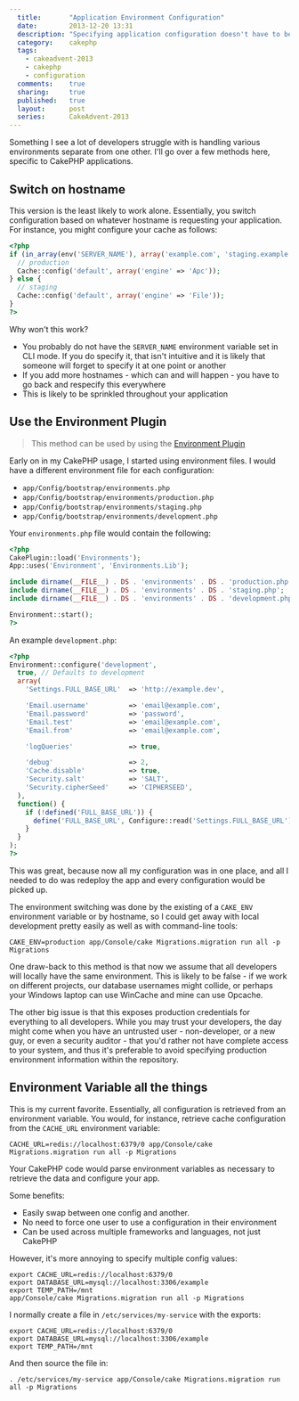 ```yaml
---
  title:       "Application Environment Configuration"
  date:        2013-12-20 13:31
  description: "Specifying application configuration doesn't have to be hard, and here are three ways to do it!"
  category:    cakephp
  tags:
    - cakeadvent-2013
    - cakephp
    - configuration
  comments:    true
  sharing:     true
  published:   true
  layout:      post
  series:      CakeAdvent-2013
---
```


Something I see a lot of developers struggle with is handling various environments separate from one other. I'll go over a few methods here, specific to CakePHP applications.

## Switch on hostname

This version is the least likely to work alone. Essentially, you switch configuration based on whatever hostname is requesting your application. For instance, you might configure your cache as follows:

```php
<?php
if (in_array(env('SERVER_NAME'), array('example.com', 'staging.example.com'))) {
  // production
  Cache::config('default', array('engine' => 'Apc'));
} else {
  // staging
  Cache::config('default', array('engine' => 'File'));
}
?>
```

Why won't this work?

- You probably do not have the `SERVER_NAME` environment variable set in CLI mode. If you do specify it, that isn't intuitive and it is likely that someone will forget to specify it at one point or another
- If you add more hostnames - which can and will happen - you have to go back and respecify this everywhere
- This is likely to be sprinkled throughout your application

## Use the Environment Plugin

> This method can be used by using the [Environment Plugin](https://github.com/octobear/cakephp-environments)

Early on in my CakePHP usage, I started using environment files. I would have a different environment file for each configuration:

- `app/Config/bootstrap/environments.php`
- `app/Config/bootstrap/environments/production.php`
- `app/Config/bootstrap/environments/staging.php`
- `app/Config/bootstrap/environments/development.php`

Your `environments.php` file would contain the following:

```php
<?php
CakePlugin::load('Environments');
App::uses('Environment', 'Environments.Lib');

include dirname(__FILE__) . DS . 'environments' . DS . 'production.php';
include dirname(__FILE__) . DS . 'environments' . DS . 'staging.php';
include dirname(__FILE__) . DS . 'environments' . DS . 'development.php';

Environment::start();
?>
```

An example `development.php`:

```php
<?php
Environment::configure('development',
  true, // Defaults to development
  array(
    'Settings.FULL_BASE_URL'  => 'http://example.dev',

    'Email.username'          => 'email@example.com',
    'Email.password'          => 'password',
    'Email.test'              => 'email@example.com',
    'Email.from'              => 'email@example.com',

    'logQueries'              => true,

    'debug'                   => 2,
    'Cache.disable'           => true,
    'Security.salt'           => 'SALT',
    'Security.cipherSeed'     => 'CIPHERSEED',
  ),
  function() {
    if (!defined('FULL_BASE_URL')) {
      define('FULL_BASE_URL', Configure::read('Settings.FULL_BASE_URL'));
    }
  }
);
?>
```

This was great, because now all my configuration was in one place, and all I needed to do was redeploy the app and every configuration would be picked up.

The environment switching was done by the existing of a `CAKE_ENV` environment variable or by hostname, so I could get away with local development pretty easily as well as with command-line tools:

```shell
CAKE_ENV=production app/Console/cake Migrations.migration run all -p Migrations
```

One draw-back to this method is that now we assume that all developers will locally have the same environment. This is likely to be false - if we work on different projects, our database usernames might collide, or perhaps your Windows laptop can use WinCache and mine can use Opcache.

The other big issue is that this exposes production credentials for everything to all developers. While you may trust your developers, the day might come when you have an untrusted user - non-developer, or a new guy, or even a security auditor - that you'd rather not have complete access to your system, and thus it's preferable to avoid specifying production environment information within the repository.

## Environment Variable all the things

This is my current favorite. Essentially, all configuration is retrieved from an environment variable. You would, for instance, retrieve cache configuration from the `CACHE_URL` environment variable:

```shell
CACHE_URL=redis://localhost:6379/0 app/Console/cake Migrations.migration run all -p Migrations
```

Your CakePHP code would parse environment variables as necessary to retrieve the data and configure your app.

Some benefits:

- Easily swap between one config and another.
- No need to force one user to use a configuration in their environment
- Can be used across multiple frameworks and languages, not just CakePHP

However, it's more annoying to specify multiple config values:

```shell
export CACHE_URL=redis://localhost:6379/0
export DATABASE_URL=mysql://localhost:3306/example
export TEMP_PATH=/mnt
app/Console/cake Migrations.migration run all -p Migrations
```

I normally create a file in `/etc/services/my-service` with the exports:

```shell
export CACHE_URL=redis://localhost:6379/0
export DATABASE_URL=mysql://localhost:3306/example
export TEMP_PATH=/mnt
```

And then source the file in:

```shell
. /etc/services/my-service app/Console/cake Migrations.migration run all -p Migrations
```
